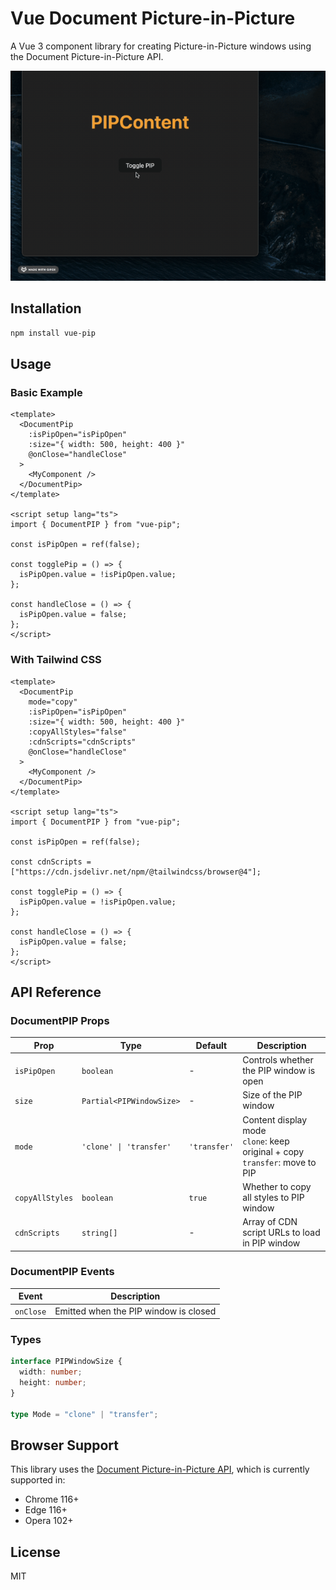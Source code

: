 # Vue Document Picture-in-Picture

A Vue 3 component library for creating Picture-in-Picture windows using the Document Picture-in-Picture API.

![Vue PIP Demo](./demo.gif)

## Installation

```bash
npm install vue-pip
```

## Usage

### Basic Example

```vue
<template>
  <DocumentPip
    :isPipOpen="isPipOpen"
    :size="{ width: 500, height: 400 }"
    @onClose="handleClose"
  >
    <MyComponent />
  </DocumentPip>
</template>

<script setup lang="ts">
import { DocumentPIP } from "vue-pip";

const isPipOpen = ref(false);

const togglePip = () => {
  isPipOpen.value = !isPipOpen.value;
};

const handleClose = () => {
  isPipOpen.value = false;
};
</script>
```

### With Tailwind CSS

```vue
<template>
  <DocumentPip
    mode="copy"
    :isPipOpen="isPipOpen"
    :size="{ width: 500, height: 400 }"
    :copyAllStyles="false"
    :cdnScripts="cdnScripts"
    @onClose="handleClose"
  >
    <MyComponent />
  </DocumentPip>
</template>

<script setup lang="ts">
import { DocumentPIP } from "vue-pip";

const isPipOpen = ref(false);

const cdnScripts = ["https://cdn.jsdelivr.net/npm/@tailwindcss/browser@4"];

const togglePip = () => {
  isPipOpen.value = !isPipOpen.value;
};

const handleClose = () => {
  isPipOpen.value = false;
};
</script>
```

## API Reference

### DocumentPIP Props

| Prop            | Type                     | Default      | Description                                                                      |
| --------------- | ------------------------ | ------------ | -------------------------------------------------------------------------------- |
| `isPipOpen`     | `boolean`                | -            | Controls whether the PIP window is open                                          |
| `size`          | `Partial<PIPWindowSize>` | -            | Size of the PIP window                                                           |
| `mode`          | `'clone' \| 'transfer'`  | `'transfer'` | Content display mode<br>`clone`: keep original + copy<br>`transfer`: move to PIP |
| `copyAllStyles` | `boolean`                | `true`       | Whether to copy all styles to PIP window                                         |
| `cdnScripts`    | `string[]`               | -            | Array of CDN script URLs to load in PIP window                                   |

### DocumentPIP Events

| Event     | Description                           |
| --------- | ------------------------------------- |
| `onClose` | Emitted when the PIP window is closed |

### Types

```typescript
interface PIPWindowSize {
  width: number;
  height: number;
}

type Mode = "clone" | "transfer";
```

## Browser Support

This library uses the [Document Picture-in-Picture API](https://developer.chrome.com/docs/web-platform/document-picture-in-picture/), which is currently supported in:

- Chrome 116+
- Edge 116+
- Opera 102+

## License

MIT
